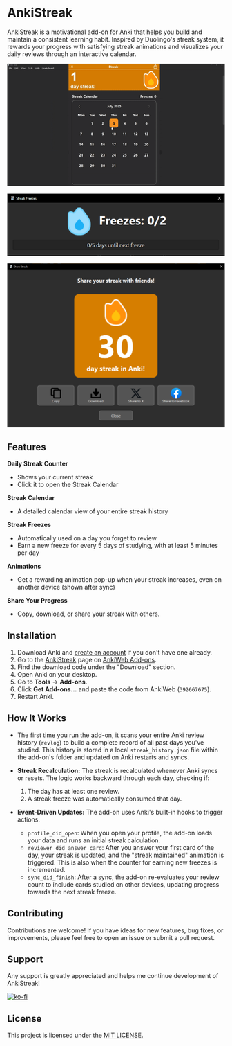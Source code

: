 # AnkiStreak 

AnkiStreak is a motivational add-on for [Anki](https://apps.ankiweb.net/) that helps you build and maintain a consistent learning habit. Inspired by Duolingo's streak system, it rewards your progress with satisfying streak animations and visualizes your daily reviews through an interactive calendar.

![AnkiStreak Screenshot](preview/StreakCalendarPreview.gif)

![AnkiStreak Screenshot](preview/StreakFreezePreview.png)

![AnkiStreak Screenshot](preview/StreakSharePreview.png)

## Features

**Daily Streak Counter** 
  - Shows your current streak
  - Click it to open the Streak Calendar
    

**Streak Calendar** 
  - A detailed calendar view of your entire streak history


**Streak Freezes** 
  - Automatically used on a day you forget to review
  - Earn a new freeze for every 5 days of studying, with at least 5 minutes per day


**Animations** 
  - Get a rewarding animation pop-up when your streak increases, even on another device (shown after sync)


**Share Your Progress** 
  - Copy, download, or share your streak with others.

## Installation

1. Download Anki and [create an account]((https://ankiweb.net/)) if you don't have one already.
2. Go to the [AnkiStreak](https://ankiweb.net/shared/info/392667675) page on [AnkiWeb Add-ons](https://ankiweb.net/shared/addons/).
3. Find the download code under the "Download" section.
4.  Open Anki on your desktop.
5.  Go to **Tools** -> **Add-ons**.
6.  Click **Get Add-ons...** and paste the code from AnkiWeb (`392667675`).
7.  Restart Anki.

## How It Works

*   The first time you run the add-on, it scans your entire Anki review history (`revlog`) to build a complete record of all past days you've studied. This history is stored in a local `streak_history.json` file within the add-on's folder and updated on Anki restarts and syncs.

*   **Streak Recalculation:**  The streak is recalculated whenever Anki syncs or resets. The logic works backward through each day, checking if:
    1.  The day has at least one review.
    2.  A streak freeze was automatically consumed that day.

*   **Event-Driven Updates:** The add-on uses Anki's built-in hooks to trigger actions.
    - `profile_did_open`: When you open your profile, the add-on loads your data and runs an initial streak calculation.
    - `reviewer_did_answer_card`: After you answer your first card of the day, your streak is updated, and the "streak maintained" animation is triggered. This is also when the counter for earning new freezes is incremented.
    - `sync_did_finish`: After a sync, the add-on re-evaluates your review count to include cards studied on other devices, updating progress towards the next streak freeze.

## Contributing

Contributions are welcome! If you have ideas for new features, bug fixes, or improvements, please feel free to open an issue or submit a pull request.

## Support

Any support is greatly appreciated and helps me continue development of AnkiStreak!

[![ko-fi](https://ko-fi.com/img/githubbutton_sm.svg)](https://ko-fi.com/fusionguardian)

## License

This project is licensed under the [MIT LICENSE.](LICENSE)
